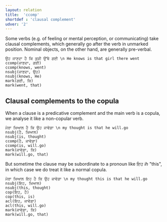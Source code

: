 ```yaml
---
layout: relation
title:  'ccomp'
shortdef : 'clausal complement'
udver: '2'
---
```


Some verbs (e.g. of feeling or mental perception, or communicating) take clausal complements, which generally go after the verb in unmarked position. Nominal objects, on the other hand, are generally pre-verbal.

~~~ sdparse
ਉਹ ਜਾਣਦਾ ਹੈ ਕਿ ਕੁੜੀ ਉੱਥੇ ਗਈ \n He knows is that girl there went
ccomp(ਜਾਣਦਾ, ਗਈ)
ccomp(knows, went)
nsubj(ਜਾਣਦਾ, ਉਹ)
nsubj(knows, He)
mark(ਗਈ, ਕਿ)
mark(went, that)
~~~

## Clausal complements to the copula

When a clause is a predicative complement and the main verb is a copula, we analyse it like a non-copular verb.

~~~ sdparse
ਮੇਰਾ ਖ਼ਿਆਲ ਹੈ ਕਿ ਉਹ ਜਾਵੇਗਾ \n my thought is that he will.go
nsubj(ਹੈ, ਖ਼ਿਆਲ)
nsubj(is, thought)
ccomp(ਹੈ, ਜਾਵੇਗਾ)
ccomp(is, will.go)
mark(ਜਾਵੇਗਾ, ਕਿ)
mark(will.go, that)
~~~

But sometime the clause may be subordinate to a pronoun like ਇਹ *ih* "this", in which case we do treat it like a normal copula. 

~~~ sdparse
ਮੇਰਾ ਖ਼ਿਆਲ ਇਹ ਹੈ ਕਿ ਉਹ ਜਾਵੇਗਾ \n my thought this is that he will.go
nsubj(ਇਹ, ਖ਼ਿਆਲ)
nsubj(this, thought)
cop(ਇਹ, ਹੈ)
cop(this, is)
acl(ਇਹ, ਜਾਵੇਗਾ)
acl(this, will.go)
mark(ਜਾਵੇਗਾ, ਕਿ)
mark(will.go, that)
~~~
<!-- Interlanguage links updated Út 9. května 2023, 20:04:04 CEST -->

